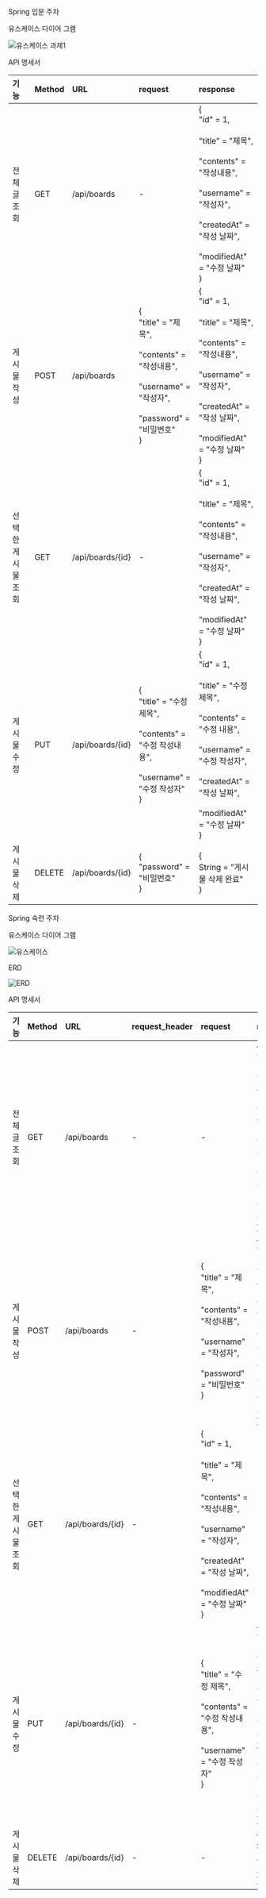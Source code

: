 Spring 입문 주차

유스케이스 다이어 그램

![유스케이스 과제1](https://user-images.githubusercontent.com/121671967/218910687-4e78dba7-8806-4f50-b700-86057e917ec7.png)

API 명세서

|기능|Method|URL|request|response|
|:---|:---|:---|:---|:---|
|전체 글 조회|GET|/api/boards|-|{<br>"id" = 1,<br> <br>"title" = "제목",<br> <br>"contents" = "작성내용",<br> <br>"username" = "작성자",<br> <br>"createdAt" = "작성 날짜",<br> <br>"modifiedAt" = "수정 날짜"<br>}|
|게시물 작성|POST|/api/boards|{<br>"title" = "제목",<br> <br>"contents" = "작성내용",<br> <br>"username" = "작성자",<br> <br>"password" = "비밀번호"<br>}|{<br>"id" = 1,<br> <br>"title" = "제목",<br> <br>"contents" = "작성내용",<br> <br>"username" = "작성자",<br> <br>"createdAt" = "작성 날짜",<br> <br>"modifiedAt" = "수정 날짜"<br>}|
|선택한 게시물 조회|GET|/api/boards/{id}|-|{<br>"id" = 1,<br> <br>"title" = "제목",<br> <br>"contents" = "작성내용",<br> <br>"username" = "작성자",<br> <br>"createdAt" = "작성 날짜",<br> <br>"modifiedAt" = "수정 날짜"<br>}|
|게시물 수정|PUT|/api/boards/{id}|{<br>"title" = "수정 제목",<br> <br>"contents" = "수정 작성내용",<br> <br>"username" = "수정 작성자"<br>}|{<br>"id" = 1,<br> <br>"title" = "수정 제목",<br> <br>"contents" = "수정 내용",<br> <br>"username" = "수정 작성자",<br> <br>"createdAt" = "작성 날짜",<br> <br>"modifiedAt" = "수정 날짜"<br>}|
|게시물 삭제|DELETE|/api/boards/{id}|{<br>"password" = "비밀번호"<br>}|{<br>String = "게시물 삭제 완료"<br>}|


Spring 숙련 주차

유스케이스 다이어 그램

![유스케이스](https://user-images.githubusercontent.com/121671967/218906591-34697b9b-1ea5-49b0-9835-75eab88874a4.png)


ERD

![ERD](https://user-images.githubusercontent.com/121671967/218906603-ddd543f6-b944-4e1c-8f6f-ecf091bcedd6.png)

API 명세서

|기능|Method|URL|request_header|request|response|response_header|
|:---|:---|:---|:---|:---|:---|:---|
|전체 글 조회|GET|/api/boards|-|-|{<br>"id" = 1,<br> <br>"title" = "제목",<br> <br>"contents" = "작성내용",<br> <br>"username" = "작성자",<br> <br>"createdAt" = "작성 날짜",<br> <br>"modifiedAt" = "수정 날짜"<br>}|-|
|게시물 작성|POST|/api/boards|-|{<br>"title" = "제목",<br> <br>"contents" = "작성내용",<br> <br>"username" = "작성자",<br> <br>"password" = "비밀번호"<br>}|{<br>"id" = 1,<br> <br>"title" = "제목",<br> <br>"contents" = "작성내용",<br> <br>"username" = "작성자",<br> <br>"createdAt" = "작성 날짜",<br> <br>"modifiedAt" = "수정 날짜"<br>}|
|선택한 게시물 조회|GET|/api/boards/{id}|-|{<br>"id" = 1,<br> <br>"title" = "제목",<br> <br>"contents" = "작성내용",<br> <br>"username" = "작성자",<br> <br>"createdAt" = "작성 날짜",<br> <br>"modifiedAt" = "수정 날짜"<br>}|-|
|게시물 수정|PUT|/api/boards/{id}|-|{<br>"title" = "수정 제목",<br> <br>"contents" = "수정 작성내용",<br> <br>"username" = "수정 작성자"<br>}|{<br>"id" = 1,<br> <br>"title" = "수정 제목",<br> <br>"contents" = "수정 내용",<br> <br>"username" = "수정 작성자",<br> <br>"createdAt" = "작성 날짜",<br> <br>"modifiedAt" = "수정 날짜"<br>}|
|게시물 삭제|DELETE|/api/boards/{id}|-|-|{<br>String = "게시물 삭제 완료"<br>}|-|

